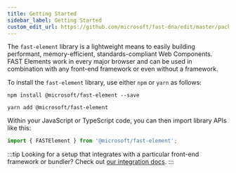 ```yaml
---
title: Getting Started
sidebar_label: Getting Started
custom_edit_url: https://github.com/microsoft/fast-dna/edit/master/packages/web-components/fast-element/docs/guide/getting-started.md
---
```


The `fast-element` library is a lightweight means to easily building performant, memory-efficient, standards-compliant Web Components. FAST Elements work in every major browser and can be used in combination with any front-end framework or even without a framework.

To install the `fast-element` library, use either `npm` or `yarn` as follows:

```shell
npm install @microsoft/fast-element --save
```

```shell
yarn add @microsoft/fast-element
```

Within your JavaScript or TypeScript code, you can then import library APIs like this:

```ts
import { FASTElement } from '@microsoft/fast-element';
```

:::tip
Looking for a setup that integrates with a particular front-end framework or bundler? Check out [our integration docs](../fast-foundation/webpack).
:::